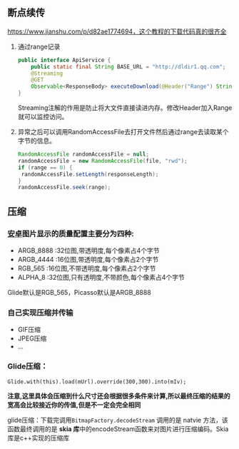 ## 断点续传

https://www.jianshu.com/p/d82ae1774694，这个教程的下载代码真的很齐全

1. 通过range记录

   ```java
   public interface ApiService {
       public static final String BASE_URL = "http://dldir1.qq.com";
       @Streaming
       @GET
       Observable<ResponseBody> executeDownload(@Header("Range") String range, @Url() String url);
   }
   ```

   Streaming注解的作用是防止将大文件直接读进内存。修改Header加入Range就可以监控访问。

2. 异常之后可以调用RandomAccessFile去打开文件然后通过range去读取某个字节的信息。

   ```java
   RandomAccessFile randomAccessFile = null;
   randomAccessFile = new RandomAccessFile(file, "rwd");
   if (range == 0) {
   	randomAccessFile.setLength(responseLength);
   }
   randomAccessFile.seek(range);
   ```

   

## 压缩

### [安卓](http://lib.csdn.net/base/android)图片显示的质量配置主要分为四种:

- ARGB_8888 :32位图,带透明度,每个像素占4个字节
- ARGB_4444 :16位图,带透明度,每个像素占2个字节
- RGB_565 :16位图,不带透明度,每个像素占2个字节
- ALPHA_8 :32位图,只有透明度,不带颜色,每个像素占4个字节

Glide默认是RGB_565，Picasso默认是ARGB_8888

### 自己实现压缩并传输

- GIF压缩
- JPEG压缩
- ...



### Glide压缩：

```
Glide.with(this).load(mUrl).override(300,300).into(mIv);
```

**注意,这里具体会压缩到什么尺寸还会根据很多条件来计算,所以最终压缩的结果的宽高会比较接近你的传值,但是不一定会完全相同**

glide压缩：下载完调用`BitmapFactory.decodeStream` 调用的是 natvie 方法，该函数最终调用的是 **skia 库**中的encodeStream函数来对图片进行压缩编码。Skia库是c++实现的压缩库